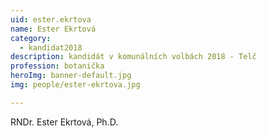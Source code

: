```yaml
---
uid: ester.ekrtova
name: Ester Ekrtová
category:
  - kandidat2018
description: kandidát v komunálních volbách 2018 - Telč
profession: botanička
heroImg: banner-default.jpg
img: people/ester-ekrtova.jpg

---
```


RNDr. Ester Ekrtová, Ph.D.
